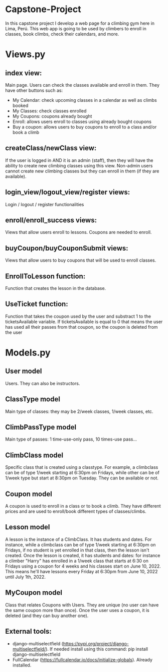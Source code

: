 # Capstone-Project
In this capstone project I develop a web page for a climbing gym here in Lima, Perú. This web app is going to be used by climbers to enroll in classes, book climbs, check their calendars, and more.

# Views.py
## index view:
Main page. Users can check the classes available and enroll in them. They have other buttons such as:
- My Calendar: check upcoming classes in a calendar as well as climbs booked
- My Classes: check classes enrolled
- My Coupons: coupons already bought
- Enroll: allows users enroll to classes using already bought coupons
- Buy a coupon: allows users to buy coupons to enroll to a class and/or book a climb

## createClass/newClass view:
If the user is logged in AND it is an admin (staff), then they will have the ability to create new climbing classes using this view. Non-admin users cannot create new climbing classes
but they can enroll in them (if they are available).

## login_view/logout_view/register views:
Login / logout / register functionalities

## enroll/enroll_success views:
Views that allow users enroll to lessons. Coupons are needed to enroll.

## buyCoupon/buyCouponSubmit views:
Views that allow users to buy coupons that will be used to enroll classes.

## EnrollToLesson function:
Function that creates the lesson in the database.

## UseTicket function:
Function that takes the coupon used by the user and substract 1 to the ticketsAvailable variable. If ticketsAvailable is equal to 0 that means the user has used all their passes from that coupon, so the coupon is deleted from the user

# Models.py
## User model
Users. They can also be instructors.

## ClassType model
Main type of classes: they may be 2/week classes, 1/week classes, etc.

## ClimbPassType model
Main type of passes: 1 time-use-only pass, 10 times-use pass...

## ClimbClass model
Specific class that is created using a classtype. For example, a climbclass can be of type 1/week starting at 6:30pm on Fridays, while other can be of 1/week type but start at 8:30pm on Tuesday. They can be available or not.

## Coupon model
A coupon is used to enroll in a class or to book a climb. They have different prices and are used to enroll/book different types of classes/climbs.

## Lesson model
A lesson is the instance of a ClimbClass. It has students and dates. For instance, while a climbclass can be of type 1/week starting at 6:30pm on Fridays, if no student is yet enrolled in that class, then the lesson isn't created. Once the lesson is created, it has students and dates: for instance a climber "Harry" has enrolled in a 1/week class that starts at 6:30 on Fridays using a coupon for 4 weeks and his classes start on  June 10, 2022. This means he'll have lessons every Friday at 6:30pm from June 10, 2022 until July 1th, 2022.

## MyCoupon model
Class that relates Coupons with Users. They are unique (no user can have the same coupon more than once). Once the user uses a coupon, it is deleted (and they can buy another one).


## External tools:
- django-multiselectfield (https://pypi.org/project/django-multiselectfield/). If needed install using this command: pip install django-multiselectfield
- FullCalendar (https://fullcalendar.io/docs/initialize-globals). Already installed.